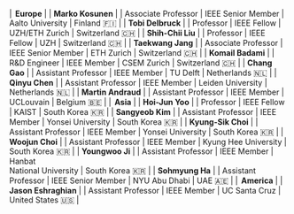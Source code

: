 
<style>
/* CSS for the table */
table {
  width: 100%;
  max-width: 100%;
  overflow-x: auto; /* Enable horizontal scrolling when the table exceeds the screen width */
  display: block; /* Ensure the table is displayed as a block element */
}
th, td {
  padding: 8px; /* Add padding to the table cells for better readability */
  text-align: left; /* Adjust text alignment as needed */
}
</style>

| <i class='fa-solid fa-location-dot fa-lg' style='color: #4c5dbe;'></i><span style='margin-right: 0.15em;'></span> **Europe** | 
| **Marko Kosunen** | <a href = 'https://metka.aalto.fi' target=_blank><i class='fa-solid fa-house-user fa-lg'></i></a> | Associate Professor | IEEE Senior Member | Aalto University | Finland <span class='emoji'>🇫🇮</span> |
| **Tobi Delbruck** | <a href = 'https://sensors.ini.ch' target=_blank><i class='fa-solid fa-house-user fa-lg'></i></a> | Professor | IEEE Fellow | UZH/ETH Zurich | Switzerland <span class='emoji'>🇨🇭</span> |
| **Shih-Chii Liu** | <a href = 'https://sensors.ini.ch' target=_blank><i class='fa-solid fa-house-user fa-lg'></i></a> | Professor | IEEE Fellow | UZH | Switzerland <span class='emoji'>🇨🇭</span> |
| **Taekwang Jang** | <a href = 'https://circuit.ee.ethz.ch' target=_blank><i class='fa-solid fa-house-user fa-lg'></i></a> | Associate Professor | IEEE Senior Member | ETH Zurich | Switzerland <span class='emoji'>🇨🇭</span> |
| **Komail Badami** | <a href = 'https://www.csem.ch/en/contact/' target=_blank><i class='fa-solid fa-house-user fa-lg'></i></a> | R&D Engineer | IEEE Member | CSEM Zurich | Switzerland <span class='emoji'>🇨🇭</span> |
| **Chang Gao** | <a href = 'https://www.tudemi.com' target=_blank><i class='fa-solid fa-house-user fa-lg'></i></a> | Assistant Professor | IEEE Member | TU Delft | Netherlands <span class='emoji'>🇳🇱</span> |
| **Qinyu Chen** | <a href = 'https://sites.google.com/view/qinyu/' target=_blank><i class='fa-solid fa-house-user fa-lg'></i></a> | Assistant Professor | IEEE Member | Leiden University | Netherlands <span class='emoji'>🇳🇱</span> |
| **Martin Andraud** | <a href = 'https://martinandraud.github.io' target=_blank><i class='fa-solid fa-house-user fa-lg'></i></a> | Assistant Professor | IEEE Member | UCLouvain | Belgium <span class='emoji'>🇧🇪</span> |
| <i class='fa-solid fa-location-dot fa-lg' style='color: #4c5dbe;'></i><span style='margin-right: 0.15em;'></span> **Asia** | 
| **Hoi-Jun Yoo** | <a href = 'http://ssl.kaist.ac.kr' target=_blank><i class='fa-solid fa-house-user fa-lg'></i></a> | Professor | IEEE Fellow | KAIST | South Korea <span class='emoji'>🇰🇷</span> |
| **Sangyeob Kim** | <a href = 'https://sites.google.com/view/sangyeobkim/' target=_blank><i class='fa-solid fa-house-user fa-lg'></i></a> | Assistant Professor | IEEE Member | Yonsei University | South Korea <span class='emoji'>🇰🇷</span> |
| **Kyung-Sik Choi** | <a href = 'https://sites.google.com/view/year-yonsei/home?authuser=0' target=_blank><i class='fa-solid fa-house-user fa-lg'></i></a> | Assistant Professor | IEEE Member | Yonsei University | South Korea <span class='emoji'>🇰🇷</span> |
| **Woojun Choi** | <a href = 'https://sites.google.com/view/miclkhu/micl?authuser=0' target=_blank><i class='fa-solid fa-house-user fa-lg'></i></a> | Assistant Professor | IEEE Member | Kyung Hee University | South Korea <span class='emoji'>🇰🇷</span> |
| **Youngwoo Ji** | <a href = 'https://lab.hanbat.ac.kr/cats' target=_blank><i class='fa-solid fa-house-user fa-lg'></i></a> | Assistant Professor | IEEE Member | Hanbat<br>National University | South Korea <span class='emoji'>🇰🇷</span> |
| **Sohmyung Ha** | <a href = 'https://wp.nyu.edu/sohmyung/' target=_blank><i class='fa-solid fa-house-user fa-lg'></i></a> | Assistant Professor | IEEE Senior Member | NYU Abu Dhabi | UAE <span class='emoji'>🇦🇪</span> |
| <i class='fa-solid fa-location-dot fa-lg' style='color: #4c5dbe;'></i><span style='margin-right: 0.15em;'></span> **America** | 
| **Jason Eshraghian** | <a href = 'https://ncg.ucsc.edu' target=_blank><i class='fa-solid fa-house-user fa-lg'></i></a> | Assistant Professor | IEEE Member | UC Santa Cruz | United States <span class='emoji'>🇺🇸</span> |

